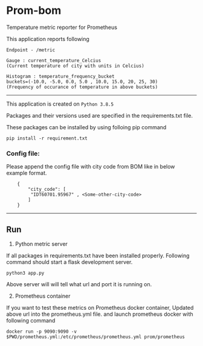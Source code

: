 # Prom-bom
Temperature metric reporter for Prometheus

This application reports following

```
Endpoint - /metric

Gauge : current_temperature_Celcius
(Current temperature of city with units in Celcius)

Histogram : temperature_frequency_bucket
buckets=(-10.0, -5.0, 0.0, 5.0 , 10.0, 15.0, 20, 25, 30)
(Frequency of occurance of temperature in above buckets)

```

_____________

This application is created on `Python 3.8.5`

Packages and their versions used are specified in the requirements.txt file. 

These packages can be installed by using folloing pip command

```
pip install -r requirement.txt
```

### Config file:

Please append the config file with city code from BOM like in below example format.

```
    {
        "city_code": [
         "IDT60701.95967" , <Some-other-city-code>
        ]
    }
```
____

## Run

1.  Python metric server

If all packages in requirements.txt have been installed properly.
Following command should start a flask development server.

```
python3 app.py
```
Above server will will tell what url and port it is running on.



2.  Prometheus container

If you want to test these metrics on Prometheus docker container, Updated above url into the prometheus.yml file.
and launch prometheus docker with following command

```
docker run -p 9090:9090 -v $PWD/prometheus.yml:/etc/prometheus/prometheus.yml prom/prometheus
```